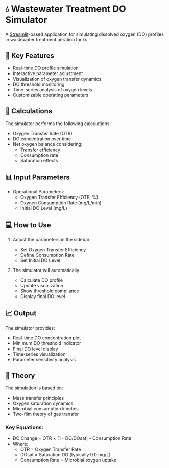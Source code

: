 # 💧 Wastewater Treatment DO Simulator

A [Streamlit](https://streamlit.io)-based application for simulating dissolved oxygen (DO) profiles in wastewater treatment aeration tanks.

## 🎯 Key Features

* Real-time DO profile simulation
* Interactive parameter adjustment
* Visualization of oxygen transfer dynamics
* DO threshold monitoring
* Time-series analysis of oxygen levels
* Customizable operating parameters

## 🧮 Calculations

The simulator performs the following calculations:
* Oxygen Transfer Rate (OTR)
* DO concentration over time
* Net oxygen balance considering:
  * Transfer efficiency
  * Consumption rate
  * Saturation effects

## 📊 Input Parameters

* Operational Parameters:
  * Oxygen Transfer Efficiency (OTE, %)
  * Oxygen Consumption Rate (mg/L/min)
  * Initial DO Level (mg/L)

## 💻 How to Use

1. Adjust the parameters in the sidebar:
   * Set Oxygen Transfer Efficiency
   * Define Consumption Rate
   * Set Initial DO Level

2. The simulator will automatically:
   * Calculate DO profile
   * Update visualization
   * Show threshold compliance
   * Display final DO level

## 📈 Output

The simulator provides:
* Real-time DO concentration plot
* Minimum DO threshold indicator
* Final DO level display
* Time-series visualization
* Parameter sensitivity analysis

## 🔬 Theory

The simulation is based on:
* Mass transfer principles
* Oxygen saturation dynamics
* Microbial consumption kinetics
* Two-film theory of gas transfer

### Key Equations:
* DO Change = OTR × (1 - DO/DOsat) - Consumption Rate
* Where:
  * OTR = Oxygen Transfer Rate
  * DOsat = Saturation DO (typically 9.0 mg/L)
  * Consumption Rate = Microbial oxygen uptake
